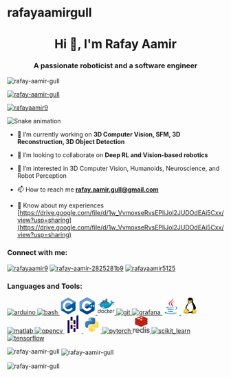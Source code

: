 # rafayaamirgull


<h1 align="center">Hi 👋, I'm Rafay Aamir</h1>
<h3 align="center">A passionate roboticist and a software engineer</h3>

<p align="left"> <img src="https://komarev.com/ghpvc/?username=rafay-aamir-gull&label=Profile%20views&color=0e75b6&style=flat" alt="rafay-aamir-gull" /> </p>

<p align="left"> <a href="https://github.com/ryo-ma/github-profile-trophy"><img src="https://github-profile-trophy.vercel.app/?username=rafay-aamir-gull" alt="rafay-aamir-gull" /></a> </p>

<p align="left"> <a href="https://twitter.com/rafayaamir9" target="blank"><img src="https://img.shields.io/twitter/follow/rafayaamir9?logo=twitter&style=for-the-badge" alt="rafayaamir9" /></a> </p>

![Snake animation](https://github.com/rafayaamirgull/rafayaamirgull/blob/output/github-contribution-grid-snake.svg)

<!---
rafayaamirgull/rafayaamirgull is a ✨ special ✨ repository because its `README.md` (this file) appears on your GitHub profile.
You can click the Preview link to take a look at your changes.
--->


- 🔭 I’m currently working on **3D Computer Vision, SFM, 3D Reconstruction, 3D Object Detection**
- 👯 I’m looking to collaborate on **Deep RL and Vision-based robotics**
- 👀 I’m interested in 3D Computer Vision, Humanoids, Neuroscience, and Robot Perception
- 📫 How to reach me **rafay.aamir.gull@gmail.com**

- 📄 Know about my experiences [https://drive.google.com/file/d/1w_VvmoxseRvsEPliJol2JUDOdEAj5Cxx/view?usp=sharing](https://drive.google.com/file/d/1w_VvmoxseRvsEPliJol2JUDOdEAj5Cxx/view?usp=sharing)

<h3 align="left">Connect with me:</h3>
<p align="left">
<a href="https://twitter.com/rafayaamir9" target="blank"><img align="center" src="https://raw.githubusercontent.com/rahuldkjain/github-profile-readme-generator/master/src/images/icons/Social/twitter.svg" alt="rafayaamir9" height="30" width="40" /></a>
<a href="https://linkedin.com/in/rafay-aamir-2825281b9" target="blank"><img align="center" src="https://raw.githubusercontent.com/rahuldkjain/github-profile-readme-generator/master/src/images/icons/Social/linked-in-alt.svg" alt="rafay-aamir-2825281b9" height="30" width="40" /></a>
<a href="https://www.youtube.com/c/rafayaamir5125" target="blank"><img align="center" src="https://raw.githubusercontent.com/rahuldkjain/github-profile-readme-generator/master/src/images/icons/Social/youtube.svg" alt="rafayaamir5125" height="30" width="40" /></a>
</p>

<h3 align="left">Languages and Tools:</h3>
<p align="left"> <a href="https://www.arduino.cc/" target="_blank" rel="noreferrer"> <img src="https://cdn.worldvectorlogo.com/logos/arduino-1.svg" alt="arduino" width="40" height="40"/> </a> <a href="https://www.gnu.org/software/bash/" target="_blank" rel="noreferrer"> <img src="https://www.vectorlogo.zone/logos/gnu_bash/gnu_bash-icon.svg" alt="bash" width="40" height="40"/> </a> <a href="https://www.cprogramming.com/" target="_blank" rel="noreferrer"> <img src="https://raw.githubusercontent.com/devicons/devicon/master/icons/c/c-original.svg" alt="c" width="40" height="40"/> </a> <a href="https://www.w3schools.com/cpp/" target="_blank" rel="noreferrer"> <img src="https://raw.githubusercontent.com/devicons/devicon/master/icons/cplusplus/cplusplus-original.svg" alt="cplusplus" width="40" height="40"/> </a> <a href="https://www.docker.com/" target="_blank" rel="noreferrer"> <img src="https://raw.githubusercontent.com/devicons/devicon/master/icons/docker/docker-original-wordmark.svg" alt="docker" width="40" height="40"/> </a> <a href="https://git-scm.com/" target="_blank" rel="noreferrer"> <img src="https://www.vectorlogo.zone/logos/git-scm/git-scm-icon.svg" alt="git" width="40" height="40"/> </a> <a href="https://grafana.com" target="_blank" rel="noreferrer"> <img src="https://www.vectorlogo.zone/logos/grafana/grafana-icon.svg" alt="grafana" width="40" height="40"/> </a> <a href="https://www.java.com" target="_blank" rel="noreferrer"> <img src="https://raw.githubusercontent.com/devicons/devicon/master/icons/java/java-original.svg" alt="java" width="40" height="40"/> </a> <a href="https://www.linux.org/" target="_blank" rel="noreferrer"> <img src="https://raw.githubusercontent.com/devicons/devicon/master/icons/linux/linux-original.svg" alt="linux" width="40" height="40"/> </a> <a href="https://www.mathworks.com/" target="_blank" rel="noreferrer"> <img src="https://upload.wikimedia.org/wikipedia/commons/2/21/Matlab_Logo.png" alt="matlab" width="40" height="40"/> </a> <a href="https://opencv.org/" target="_blank" rel="noreferrer"> <img src="https://www.vectorlogo.zone/logos/opencv/opencv-icon.svg" alt="opencv" width="40" height="40"/> </a> <a href="https://pandas.pydata.org/" target="_blank" rel="noreferrer"> <img src="https://raw.githubusercontent.com/devicons/devicon/2ae2a900d2f041da66e950e4d48052658d850630/icons/pandas/pandas-original.svg" alt="pandas" width="40" height="40"/> </a> <a href="https://www.python.org" target="_blank" rel="noreferrer"> <img src="https://raw.githubusercontent.com/devicons/devicon/master/icons/python/python-original.svg" alt="python" width="40" height="40"/> </a> <a href="https://pytorch.org/" target="_blank" rel="noreferrer"> <img src="https://www.vectorlogo.zone/logos/pytorch/pytorch-icon.svg" alt="pytorch" width="40" height="40"/> </a> <a href="https://redis.io" target="_blank" rel="noreferrer"> <img src="https://raw.githubusercontent.com/devicons/devicon/master/icons/redis/redis-original-wordmark.svg" alt="redis" width="40" height="40"/> </a> <a href="https://scikit-learn.org/" target="_blank" rel="noreferrer"> <img src="https://upload.wikimedia.org/wikipedia/commons/0/05/Scikit_learn_logo_small.svg" alt="scikit_learn" width="40" height="40"/> </a> <a href="https://www.tensorflow.org" target="_blank" rel="noreferrer"> <img src="https://www.vectorlogo.zone/logos/tensorflow/tensorflow-icon.svg" alt="tensorflow" width="40" height="40"/> </a> </p>

<p><img align="left" src="https://github-readme-stats.vercel.app/api/top-langs?username=rafay-aamir-gull&show_icons=true&locale=en&layout=compact" alt="rafay-aamir-gull" /></p>

<p>&nbsp;<img align="center" src="https://github-readme-stats.vercel.app/api?username=rafay-aamir-gull&show_icons=true&locale=en" alt="rafay-aamir-gull" /></p>

<p><img align="center" src="https://github-readme-streak-stats.herokuapp.com/?user=rafay-aamir-gull&" alt="rafay-aamir-gull" /></p>

